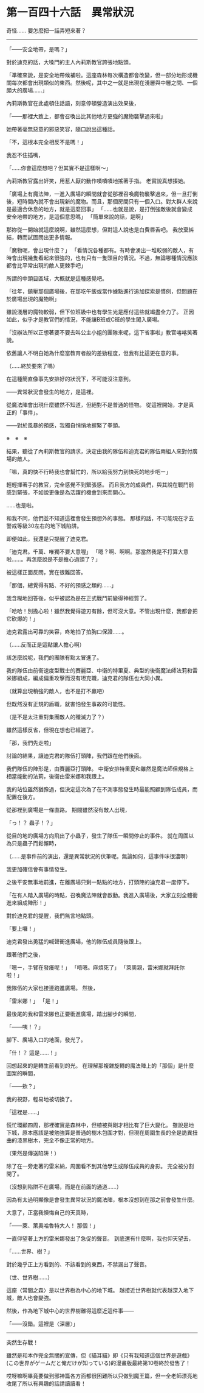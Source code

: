 # 第一百四十六話　異常狀況

奇怪……
要怎麼把一話弄短來著？

---

「――安全地帶，是嗎？」

對於迪克的話，大嗓門的主人內莉斯教官誇張地點頭。

「準確來說，是安全地帶候補啦。這座森林每次構造都會改變，但一部分地形或機關每次都會出現類似的東西。然後呢，其中之一就是出現在淺層與中層之間、一個頗大的廣場……」

內莉斯教官在此處頓住話語，刻意停頓營造演出效果後，

「――那裡大致上，都會召喚出比其他地方更強的魔物襲擊過來啦」

她帶著毫無惡意的邪惡笑容，隨口說出這種話。

「不，這根本完全相反不是嗎！」

我忍不住插嘴，

「……你會這麼想吧？但其實不是這樣啊～」

內莉斯教官露出奸笑，用惹人厭的動作嘖嘖嘖地搖著手指。
老實說真想揍她。

「廣場上有魔法陣，一進入廣場的瞬間就會從那裡召喚魔物襲擊過來，但一旦打倒後，短時間內就不會出現新的魔物。而且，那個房間只有一個入口。對大群人來說是最適合休息的地方，就是這麼回事」
「……也就是說，是打倒強敵後就會變成安全地帶的地方，是這個意思嗎」
「簡單來說的話，是啊」

那妳從一開始就這麼說啊，雖然這麼想，但對這人說也是白費唇舌吧。
我放棄糾結，轉而試圖問出更多情報。

「魔物呢，會出現什麼？」
「看情況各種都有。有時會湧出一堆較弱的敵人，有時會出現幾隻看起來很強的，也有只有一隻頭目的情況。不過，無論哪種情況應該都會比平常出現的敵人更棘手吧」

所謂的中頭目區域，大概就是這種感覺吧。

「往年，鎮壓那個廣場後，在那吃午飯或當作據點進行追加探索是慣例，但問題在於廣場出現的魔物啊」

雖說淺層的魔物較弱，但下位班級中也有學生光是應付這些就竭盡全力了。
正因如此，似乎才是教官們的情況，不能讓B班或C班的學生闖入廣場。

「沒辦法所以正想著要不要去叫公主小姐的團隊來呢，這下省事啦」教官喀喀笑著說。

依舊讓人不明白她為什麼當教育者般的差勁程度，但我有比這更在意的事。

（……終於要來了嗎）

在這種簡直像事先安排好的狀況下，不可能沒注意到。

――異常狀況會發生的地方，是這裡。

從魔法陣會出現什麼雖然不知道，但絕對不是普通的怪物。
從這裡開始，才是真正的「事件」。

――對於風暴的預感，我獨自悄悄地握緊了拳頭。

※　※　※

結果，聽從了內莉斯教官的請求，決定由我的隊伍和迪克君的隊伍兩組人來對付廣場的敵人。

「嘛，真的快不行時我也會幫忙的，所以給我努力到快死的地步吧ー」

輕輕揮著手的教官，完全感覺不到緊張感。
而且我方的成員們，與其說在戰鬥前感到緊張，不如說更像是為活躍的機會到來而開心。

……也是啦。

和我不同，他們並不知道這裡會發生預想外的事態。
那樣的話，不可能現在才去警戒等級30左右的地下城陷阱。

即便如此，我還是只提醒了迪克君。

「迪克君。千萬、唯獨不要大意喔」
「嗯？啊、啊啊。那當然我是不打算大意啦……。再怎麼說是不是擔心過頭了？」

被這樣正面反問，實在很難回答。

「那個，總覺得有點、不好的預感之類的……」

我含糊地回答後，似乎被認為是在正式戰鬥前變得神經質了。

「哈哈！別擔心啦！雖然我覺得遊刃有餘，但可沒大意。不管出現什麼，我都會把它砍爆的！」

迪克君露出可靠的笑容，咚地拍了拍胸口保證……。

（……反而正是這點讓人擔心啊）

該怎麼說呢，我們的團隊有點太冒進了。

我的隊伍由前衛速度型戰士的賽麗亞、中衛的特里夏、典型的後衛魔法師法莉和雷米娜組成，編成偏重攻擊而沒有坦克職，迪克君的隊伍也大同小異。

（就算出現稍強的敵人，也不是打不贏吧）

但既然沒有正規的盾職，就害怕發生事故的可能性。

（是不是太注重對集團敵人的殲滅力了？）

雖然這樣反省，但現在想也已經遲了。

「那，我們先走啦」

討論的結果，讓迪克君的隊伍打頭陣，我們跟在他們後面。

我們隊伍的陣形是，由賽麗亞打頭陣。
中衛安排特里夏和雖然是魔法師但規格上相當能動的法莉，後衛由雷米娜和我跟上。

我的站位雖然猶豫過，但決定這次為了在不測事態發生時最能照顧到隊伍成員，而配置在後方。

從那裡到廣場是一條直路。
期間雖然沒有敵人出現，

「っ！？ 蟲子！？」

從目的地的廣場方向飛出了小蟲子，發生了隊伍一瞬間停止的事件。
就在周圍以為只是蟲子而鬆懈時，

（……是事件前的演出，還是異常狀況的伏筆呢。無論如何，這事件味很濃啊）

我更加確信會有事情發生。

之後平安無事地前進，在離廣場只剩一點點的地方，打頭陣的迪克君一度停下。

「在有人踏入廣場的時點，召喚魔法陣就會啟動。我進入廣場後，大家立刻全體衝進來組成陣形！」

對於迪克君的提醒，我們無言地點頭。

「要上囉！」

迪克君發出勇猛的喊聲衝進廣場，他的隊伍成員隨後跟上。

跟著他們之後，

「嗯ー，手臂在發癢呢！」
「唔嗯。麻煩死了」
「萊奧親，雷米娜就拜託你啦！」

我隊伍的大家也接連跑進廣場。
然後，

「雷米娜！」
「是！」

最後尾的我和雷米娜也正要衝進廣場，踏出腳步的瞬間，

「――咦！？」

腳下、廣場入口的地面，發光了。

「什！？ 這是……！」

回想起來的是轉生前看到的光。
在理解那複雜旋轉的魔法陣上的「那個」是什麼圖案的瞬間，

「――欸？」

我的視野，輕易地被切換了。

「這裡是……」

慌忙環顧四周，那裡確實是森林中，但植被與剛才相比有了巨大變化。
雖說是地下城，原本應該是被勉強算是普通的樹木包圍才對，但現在周圍生長的全是詭異扭曲的漆黑樹木，完全不像正常的地方。

（果然是傳送陷阱！）

除了在一旁走著的雷米納，周圍看不到其他學生或隊伍成員的身影。
完全被分割開了。

（沒想到陷阱不在廣場，而是在前面的通道……）

因為有太過明顯像是會發生異常狀況的魔法陣，根本沒想到在那之前會發生什麼。

大意了，正當我懊悔自己的天真時，

「――萊、萊奧哈魯特大人！ 那個！」

一直仰望著上方的雷米娜發出了急促的聲音。
到底還有什麼啊，我也仰天望去，

「……世界、樹？」

對於幾乎正上方看到的、不該看到的東西，不禁漏出了聲音。

（世、世界樹……）

這座〈常闇之森〉是以世界樹為中心的地下城。
越接近世界樹就代表越深入地下城，敵人也會變強。

然後，作為地下城中心的世界樹離得這麼近這件事――

「――沒錯。這裡是〈深層〉」

---

突然生存戰！

雖然是和本作完全無關的宣傳，但《貓耳貓》即《只有我知道這個世界是遊戲》(この世界がゲームだと俺だけが知っている)的漫畫版最終第10卷終於發售了！

哎呀嘛啊畢竟要做到邪神篇各方面都很困難所以只做到魔王篇，但一全老師漂亮地收尾了所以有興趣的話請讀讀看！